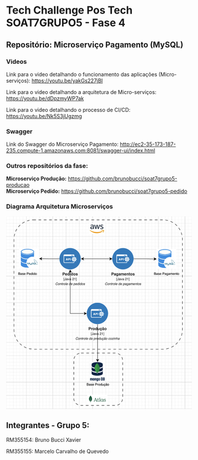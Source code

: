 # Tech Challenge Pos Tech SOAT7GRUPO5 - Fase 4

## Repositório: Microserviço Pagamento (MySQL)


### Videos

Link para o video detalhando o funcionamento das aplicações (Micro-serviços):  https://youtu.be/yakGs227jBI

Link para o video detalhando a arquitetura de Micro-serviços: https://youtu.be/dDpzmyWP7ak

Link para o video detalhando o processo de CI/CD:  https://youtu.be/Nk5S3jUgzmg


### Swagger
Link do Swagger do Microserviço Pagamento: http://ec2-35-173-187-235.compute-1.amazonaws.com:8081/swagger-ui/index.html


### Outros repositórios da fase:
<b>Microserviço Produção:</b> https://github.com/brunobucci/soat7grupo5-producao<br>
<b>Microserviço Pedido:</b> https://github.com/brunobucci/soat7grupo5-pedido<br>


### Diagrama Arquitetura Microserviços
![Diagrama Microserviços](https://github.com/brunobucci/soat7grupo5-app/blob/88dbe978b8a463100272ccfd7c82e587242ece3c/documentacao/arquitetura.png)


## Integrantes - Grupo 5:

RM355154: Bruno Bucci Xavier

RM355155: Marcelo Carvalho de Quevedo
